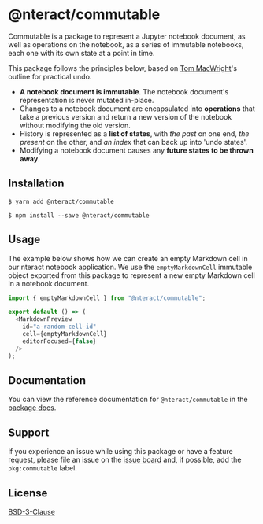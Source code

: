 # @nteract/commutable

Commutable is a package to represent a Jupyter notebook document, as well as
operations on the notebook, as a series of immutable notebooks, each one with
its own state at a point in time.

This package follows the principles below, based on
[Tom MacWright](http://www.macwright.org/2015/05/18/practical-undo.html)'s
outline for practical undo.

- **A notebook document is immutable**. The notebook document's representation
  is never mutated in-place.
- Changes to a notebook document are encapsulated into **operations** that
  take a previous version and return a new version of the notebook without
  modifying the old version.
- History is represented as a **list of states**, with _the past_ on one end, _the
  present_ on the other, and _an index_ that can back up into 'undo states'.
- Modifying a notebook document causes any **future states to be thrown away**.

## Installation

```
$ yarn add @nteract/commutable
```

```
$ npm install --save @nteract/commutable
```

## Usage

The example below shows how we can create an empty Markdown cell in our
nteract notebook application. We use the `emptyMarkdownCell` immutable object
exported from this package to represent a new empty Markdown cell in a
notebook document.

```javascript
import { emptyMarkdownCell } from "@nteract/commutable";

export default () => (
  <MarkdownPreview
    id="a-random-cell-id"
    cell={emptyMarkdownCell}
    editorFocused={false}
  />
);
```

## Documentation

You can view the reference documentation for `@nteract/commutable` in the
[package docs](https://packages.nteract.io/modules/commutable.html).

## Support

If you experience an issue while using this package or have a feature request,
please file an issue on the [issue board](https://github.com/nteract/nteract/issues/new/choose)
and, if possible, add the `pkg:commutable` label.

## License

[BSD-3-Clause](https://choosealicense.com/licenses/bsd-3-clause/)

